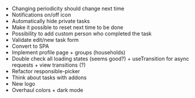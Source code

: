 - Changing periodicity should change next time
- Notifications on/off icon
- Automatically hide private tasks
- Make it possible to reset next time to be done
- Possibility to add custom person who completed the task
- Validate edit/new task form
- Convert to SPA
- Implement profile page + groups (households)
- Double check all loading states (seems good?) + useTransition for async
  requests + view transitions (?)
- Refactor responsible-picker
- Think about tasks with addons
- New logo
- Overhaul colors + dark mode

